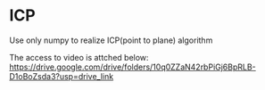 # ICP
Use only numpy to realize ICP(point to plane) algorithm

The access to video is attched below:
https://drive.google.com/drive/folders/10q0ZZaN42rbPiGj6BpRLB-D1oBoZsda3?usp=drive_link